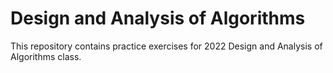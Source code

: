 # Design and Analysis of Algorithms
This repository contains practice exercises for 2022 Design and Analysis of Algorithms class.
